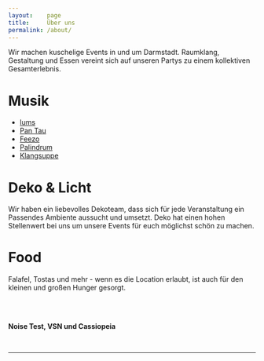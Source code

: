 ```yaml
---
layout:    page
title:     Über uns
permalink: /about/
---
```


Wir machen kuschelige Events in und um Darmstadt.
Raumklang, Gestaltung und Essen vereint sich auf unseren Partys zu einem kollektiven Gesamterlebnis.

# Musik
* <a href="https://soundcloud.com/lumsdnb">lums</a>
* <a href="https://soundcloud.com/pan_tau">Pan Tau</a>
* <a href="https://soundcloud.com/feezo_betrugo">Feezo</a>
* <a href="https://soundcloud.com/palindrum_pnd">Palindrum</a>
* <a href="https://soundcloud.com/klangsuppe">Klangsuppe</a>

# Deko & Licht
Wir haben ein liebevolles Dekoteam, dass sich für jede Veranstaltung ein Passendes Ambiente aussucht und umsetzt. Deko hat einen hohen Stellenwert bei uns um unsere Events für euch möglichst schön zu machen.


# Food
Falafel, Tostas und mehr - wenn es die Location erlaubt, ist auch für den kleinen und großen Hunger gesorgt.

<br/>
<br/>

**Noise Test, VSN und Cassiopeia**

<br/>
<hr>

<div style="font-size: 2.73em; text-align:center;">
  <a href="https://soundcloud.com/audiovsn">
    <i class="fab fa-soundcloud"></i>
  </a>
  <a href="https://instagram.com/audiovsn">
    <i class="fab fa-instagram"></i>
  </a>
  <a href="https://facebook.com/audiovsn">
    <i class="fab fa-facebook"></i>
  </a>
</div>
